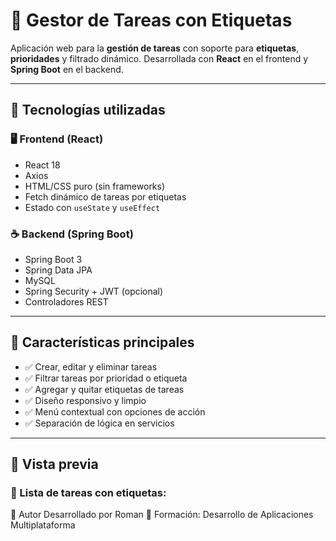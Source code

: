 # 📝 Gestor de Tareas con Etiquetas

Aplicación web para la **gestión de tareas** con soporte para **etiquetas**, **prioridades** y filtrado dinámico. Desarrollada con **React** en el frontend y **Spring Boot** en el backend.

---

## 🚀 Tecnologías utilizadas

### 🖥️ Frontend (React)
- React 18
- Axios
- HTML/CSS puro (sin frameworks)
- Fetch dinámico de tareas por etiquetas
- Estado con `useState` y `useEffect`

### ☕ Backend (Spring Boot)
- Spring Boot 3
- Spring Data JPA
- MySQL
- Spring Security + JWT (opcional)
- Controladores REST

---

## 🎯 Características principales

- ✅ Crear, editar y eliminar tareas
- ✅ Filtrar tareas por prioridad o etiqueta
- ✅ Agregar y quitar etiquetas de tareas
- ✅ Diseño responsivo y limpio
- ✅ Menú contextual con opciones de acción
- ✅ Separación de lógica en servicios

---

## 🧠 Vista previa

### 🎨 Lista de tareas con etiquetas:

📌 Autor
Desarrollado por Roman
💼 Formación: Desarrollo de Aplicaciones Multiplataforma

